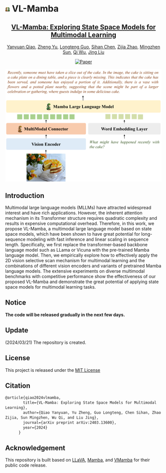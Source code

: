 # <img src="./assets/logo-2.jpg" style='width: 3%'> VL-Mamba

<div align="center">

<h2><a href="https://yanyuanqiao.github.io/vl-mamba/">VL-Mamba: Exploring State Space Models for Multimodal Learning</a></h2>

[Yanyuan Qiao](https://yanyuanqiao.github.io/), [Zheng Yu](https://scholar.google.com/citations?user=I4tWAOQAAAAJ&hl=zh-CN), [Longteng Guo](https://scholar.google.com/citations?hl=zh-CN&user=OaGRHWYAAAAJ), [Sihan Chen](https://scholar.google.com/citations?hl=zh-CN&user=4pHKj8kAAAAJ), [Zijia Zhao](https://scholar.google.com/citations?hl=zh-CN&user=g_9KoD8AAAAJ), [Mingzhen Sun](https://scholar.google.com/citations?hl=zh-CN&user=nZiDfO8AAAAJ), [Qi Wu](http://www.qi-wu.me/), [Jing Liu](https://scholar.google.com/citations?user=sOI-S7oAAAAJ&hl=zh-CN)

[![Paper](https://img.shields.io/badge/cs.CV-2403.13600-b31b1b?logo=arxiv&logoColor=red)](https://arxiv.org/abs/2403.13600) 

![teaser](./assets/arch.png)
</div>

## Introduction
Multimodal large language models (MLLMs) have attracted widespread interest and have rich applications. However, the inherent attention mechanism in its Transformer structure requires quadratic complexity and results in expensive computational overhead. Therefore, in this work, we propose VL-Mamba, a multimodal large language model based on state space models, which have been shown to have great potential for long-sequence modeling with fast inference and linear scaling in sequence length. Specifically, we first replace the transformer-based backbone language model such as LLama or Vicuna with the pre-trained Mamba language model. Then, we empirically explore how to effectively apply the 2D vision selective scan mechanism for multimodal learning and the combinations of different vision encoders and variants of pretrained Mamba language models. The extensive experiments on diverse multimodal benchmarks with competitive performance show the effectiveness of our proposed VL-Mamba and demonstrate the great potential of applying state space models for multimodal learning tasks.

## Notice
**The code will be released gradually in the next few days.**

## Update
(2024/03/21) The repository is created.

## License
This project is released under the [MIT License](LICENSE.txt)

## Citation
```
@article{qiao2024vlmamba,
        title={VL-Mamba: Exploring State Space Models for Multimodal Learning},
        author={Qiao Yanyuan, Yu Zheng, Guo Longteng, Chen Sihan, Zhao Zijia, Sun Mingzhen, Wu Qi, and Liu Jing},
        journal={arXiv preprint arXiv:2403.13600},
        year={2024}
      }
```

## Acknowledgement

This repository is built based on [LLaVA](https://github.com/haotian-liu/LLaVA),  [Mamba](https://github.com/state-spaces/mamba), and [VMamba](https://github.com/MzeroMiko/VMamba) for their public code release.
